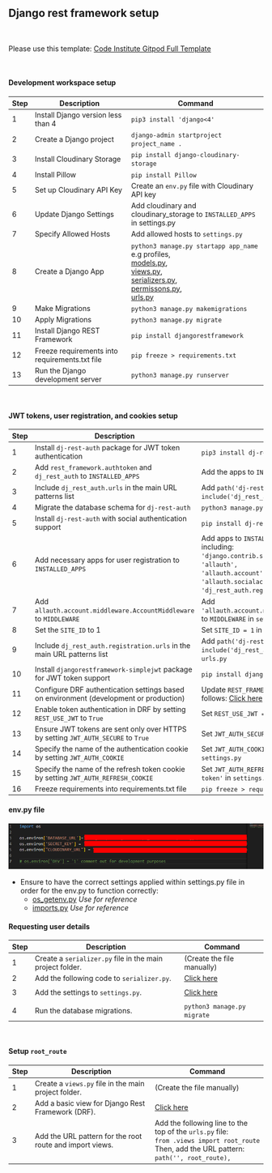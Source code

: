 ## Django rest framework setup

<br>

Please use this template: [Code Institute Gitpod Full Template](https://github.com/Code-Institute-Org/ci-full-template)

<br>

#### Development workspace setup

| Step | Description                                                                  | Command                                          |
|------|------------------------------------------------------------------------------|--------------------------------------------------|
| 1    | Install Django version less than 4                                           | `pip3 install 'django<4'`                        |
| 2    | Create a Django project                                                      | `django-admin startproject project_name .`       |
| 3    | Install Cloudinary Storage                                                   | `pip install django-cloudinary-storage`          |
| 4    | Install Pillow                                                                | `pip install Pillow`                             |
| 5    | Set up Cloudinary API Key                                                    | Create an `env.py` file with Cloudinary API key  |
| 6    | Update Django Settings                                                       | Add cloudinary and cloudinary_storage to `INSTALLED_APPS` in settings.py               |
| 7    | Specify Allowed Hosts                                                        | Add allowed hosts to `settings.py`               |
| 8    | Create a Django App                                                          | `python3 manage.py startapp app_name` e.g profiles,  <br> [models.py](https://github.com/Ry-F3/doji_lite_api/blob/main/profiles/models.py), <br> [views.py](https://github.com/Ry-F3/doji_lite_api/blob/main/profiles/models.py), <br>  [serializers.py](https://github.com/Ry-F3/doji_lite_api/blob/main/profiles/models.py), <br>  [permissons.py](https://github.com/Ry-F3/doji_lite_api/blob/main/doji_lite_api/permissions.py), <br> [urls.py](https://github.com/Ry-F3/doji_lite_api/blob/main/profiles/urls.py)        |
| 9    | Make Migrations                                                              | `python3 manage.py makemigrations`               |
| 10   | Apply Migrations                                                             | `python3 manage.py migrate`                      |
| 11   | Install Django REST Framework                                                | `pip install djangorestframework`                |
| 12   | Freeze requirements into requirements.txt file                               | `pip freeze > requirements.txt`                  |
| 13   | Run the Django development server                                            | `python3 manage.py runserver`                    |

<br>

#### JWT tokens, user registration, and cookies setup

| Step | Description                                                                                                    | Command                                          |
|------|----------------------------------------------------------------------------------------------------------------|--------------------------------------------------|
| 1    | Install `dj-rest-auth` package for JWT token authentication                                                   | `pip3 install dj-rest-auth==2.1.9`              |
| 2    | Add `rest_framework.authtoken` and `dj_rest_auth` to `INSTALLED_APPS`                                         | Add the apps to `INSTALLED_APPS` in `settings.py`|
| 3    | Include `dj_rest_auth.urls` in the main URL patterns list                                                        | Add `path('dj-rest-auth/', include('dj_rest_auth.urls'))` to `urls.py`                                        |
| 4    | Migrate the database schema for `dj-rest-auth`                                                                  | `python3 manage.py migrate`                     |
| 5    | Install `dj-rest-auth` with social authentication support                                                       | `pip install dj-rest-auth[with_social]==5.1.0`       |
| 6    | Add necessary apps for user registration to `INSTALLED_APPS`                                                     | Add apps to `INSTALLED_APPS` in `settings.py` including:<br>`'django.contrib.sites',`<br>`'allauth',`<br>`'allauth.account',`<br>`'allauth.socialaccount',`<br>`'dj_rest_auth.registration'`|
| 7   | Add `allauth.account.middleware.AccountMiddleware` to `MIDDLEWARE`                                             | Add `'allauth.account.middleware.AccountMiddleware'` to `MIDDLEWARE` in `settings.py`|
| 8    | Set the `SITE_ID` to 1                                                                                         | Set `SITE_ID = 1` in `settings.py`              |
| 9    | Include `dj_rest_auth.registration.urls` in the main URL patterns list                                         | Add `path('dj-rest-auth/registration/', include('dj_rest_auth.registration.urls'))` to `urls.py`           |
| 10    | Install `djangorestframework-simplejwt` package for JWT token support                                           | `pip install djangorestframework-simplejwt`     |
| 11  | Configure DRF authentication settings based on environment (development or production)                         | Update `REST_FRAMEWORK` settings in `settings.py` as follows: [Click here](https://github.com/Ry-F3/doji_lite_api/blob/main/settings_tutorial/rest_framework.py)|
| 12   | Enable token authentication in DRF by setting `REST_USE_JWT` to `True`                                          | Set `REST_USE_JWT = True` in `settings.py`      |
| 13   | Ensure JWT tokens are sent only over HTTPS by setting `JWT_AUTH_SECURE` to `True`                               | Set `JWT_AUTH_SECURE = True` in `settings.py`   |
| 14   | Specify the name of the authentication cookie by setting `JWT_AUTH_COOKIE`                                      | Set `JWT_AUTH_COOKIE = 'my-app-auth'` in `settings.py`|
| 15   | Specify the name of the refresh token cookie by setting `JWT_AUTH_REFRESH_COOKIE`                                | Set `JWT_AUTH_REFRESH_COOKIE = 'my-refresh-token'` in `settings.py`: [Click here](https://github.com/Ry-F3/doji_lite_api/blob/main/settings_tutorial/jwt_token.py) |
| 16    | Freeze requirements into requirements.txt file                               | `pip freeze > requirements.txt`                  |

#### env.py file

![env.py](/media/screenshots/env.py.jpg)

* Ensure to have the correct settings applied within settings.py file in order for the env.py to function correctly:
  * [os_getenv.py](https://github.com/Ry-F3/doji_lite_api/blob/main/settings_tutorial/os_getenv.py) *Use for reference*
  * [imports.py](https://github.com/Ry-F3/doji_lite_api/blob/main/settings_tutorial/imports.py) *Use for reference*

#### Requesting user details 

| Step | Description                                                                                                    | Command                                          |
|------|----------------------------------------------------------------------------------------------------------------|--------------------------------------------------|
| 1    | Create a `serializer.py` file in the main project folder.                                                    | (Create the file manually)                       |
| 2    | Add the following code to `serializer.py`.                                                                    | [Click here](settings.md)                             |
|      |                                                                                                                |                                                   |
| 3    | Add the settings to `settings.py`.                                                                            | [Click here](settings.md)                             |
|      |                                                                                                                |                                                   |
| 4    | Run the database migrations.                                                                                  | `python3 manage.py migrate`                      |

<br>

#### Setup <code>root_route</code>

| Step | Description                                                                                                    | Command                                          |
|------|----------------------------------------------------------------------------------------------------------------|--------------------------------------------------|
| 1    | Create a `views.py` file in the main project folder.                                                          | (Create the file manually)                       |
| 2    | Add a basic view for Django Rest Framework (DRF).                                                             | [Click here](https://github.com/Ry-F3/doji-lite-api/blob/main/doji_lite_api/views.py)                    |
| 3    | Add the URL pattern for the root route and import views.                                                      | Add the following line to the top of the `urls.py` file:<br>`from .views import root_route`<br>Then, add the URL pattern:<br>`path('', root_route),`                      |
